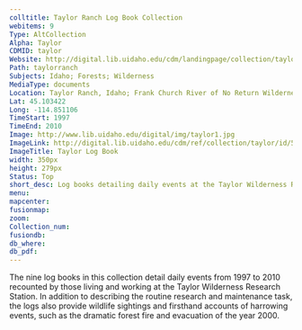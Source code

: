 ```yaml
---
colltitle: Taylor Ranch Log Book Collection
webitems: 9
Type: AltCollection
Alpha: Taylor
CDMID: taylor
Website: http://digital.lib.uidaho.edu/cdm/landingpage/collection/taylor
Path: taylorranch
Subjects: Idaho; Forests; Wilderness
MediaType: documents
Location: Taylor Ranch, Idaho; Frank Church River of No Return Wilderness
Lat: 45.103422
Long: -114.851106
TimeStart: 1997
TimeEnd: 2010
Image: http://www.lib.uidaho.edu/digital/img/taylor1.jpg
ImageLink: http://digital.lib.uidaho.edu/cdm/ref/collection/taylor/id/5
ImageTitle: Taylor Log Book
width: 350px
height: 279px
Status: Top
short_desc: Log books detailing daily events at the Taylor Wilderness Research Station, 1997-2010
menu: 
mapcenter: 
fusionmap: 
zoom: 
Collection_num: 
fusiondb: 
db_where: 
db_pdf: 
---
```

The nine log books in this collection detail daily events from 1997 to 2010 recounted by those living and working at the Taylor Wilderness Research Station. In addition to describing the routine research and maintenance task, the logs also provide wildlife sightings and firsthand accounts of harrowing events, such as the dramatic forest fire and evacuation of the year 2000.